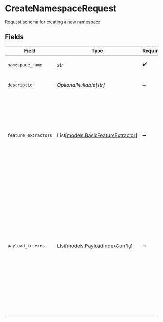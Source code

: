 # CreateNamespaceRequest

Request schema for creating a new namespace


## Fields

| Field                                                                                                                                                                                                                                                                                              | Type                                                                                                                                                                                                                                                                                               | Required                                                                                                                                                                                                                                                                                           | Description                                                                                                                                                                                                                                                                                        | Example                                                                                                                                                                                                                                                                                            |
| -------------------------------------------------------------------------------------------------------------------------------------------------------------------------------------------------------------------------------------------------------------------------------------------------- | -------------------------------------------------------------------------------------------------------------------------------------------------------------------------------------------------------------------------------------------------------------------------------------------------- | -------------------------------------------------------------------------------------------------------------------------------------------------------------------------------------------------------------------------------------------------------------------------------------------------- | -------------------------------------------------------------------------------------------------------------------------------------------------------------------------------------------------------------------------------------------------------------------------------------------------- | -------------------------------------------------------------------------------------------------------------------------------------------------------------------------------------------------------------------------------------------------------------------------------------------------- |
| `namespace_name`                                                                                                                                                                                                                                                                                   | *str*                                                                                                                                                                                                                                                                                              | :heavy_check_mark:                                                                                                                                                                                                                                                                                 | Name of the namespace to create                                                                                                                                                                                                                                                                    | spotify_playlists_dev                                                                                                                                                                                                                                                                              |
| `description`                                                                                                                                                                                                                                                                                      | *OptionalNullable[str]*                                                                                                                                                                                                                                                                            | :heavy_minus_sign:                                                                                                                                                                                                                                                                                 | Description of the namespace                                                                                                                                                                                                                                                                       | This namespace contains playlists from Spotify                                                                                                                                                                                                                                                     |
| `feature_extractors`                                                                                                                                                                                                                                                                               | List[[models.BasicFeatureExtractor](../models/basicfeatureextractor.md)]                                                                                                                                                                                                                           | :heavy_minus_sign:                                                                                                                                                                                                                                                                                 | List of feature extractors to use                                                                                                                                                                                                                                                                  | [<br/>{<br/>"description": "Text extractor",<br/>"feature_extractor_name": "text-extractor",<br/>"supported_input_types": [<br/>"text"<br/>],<br/>"version": "1.0.0"<br/>}<br/>]                                                                                                                   |
| `payload_indexes`                                                                                                                                                                                                                                                                                  | List[[models.PayloadIndexConfig](../models/payloadindexconfig.md)]                                                                                                                                                                                                                                 | :heavy_minus_sign:                                                                                                                                                                                                                                                                                 | List of payload index configurations                                                                                                                                                                                                                                                               | [<br/>{<br/>"field_name": "metadata.title",<br/>"field_schema": {<br/>"lowercase": true,<br/>"max_token_len": 15,<br/>"min_token_len": 2,<br/>"tokenizer": "word",<br/>"type": "text"<br/>},<br/>"type": "text"<br/>},<br/>{<br/>"field_name": "metadata.description",<br/>"field_schema": {<br/>"is_tenant": true,<br/>"type": "keyword"<br/>},<br/>"type": "keyword"<br/>}<br/>] |